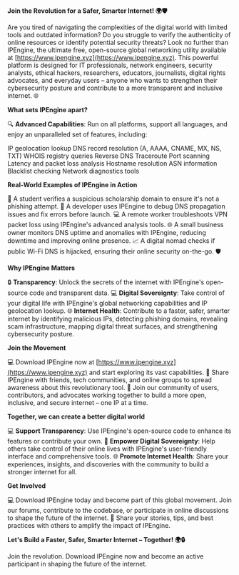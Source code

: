 **Join the Revolution for a Safer, Smarter Internet! 🌍🛡️**

Are you tired of navigating the complexities of the digital world with limited tools and outdated information? Do you struggle to verify the authenticity of online resources or identify potential security threats? Look no further than IPEngine, the ultimate free, open-source global networking utility available at [https://www.ipengine.xyz](https://www.ipengine.xyz). This powerful platform is designed for IT professionals, network engineers, security analysts, ethical hackers, researchers, educators, journalists, digital rights advocates, and everyday users – anyone who wants to strengthen their cybersecurity posture and contribute to a more transparent and inclusive internet. 🌐

**What sets IPEngine apart?**

🔍 **Advanced Capabilities**: Run on all platforms, support all languages, and enjoy an unparalleled set of features, including:

IP geolocation lookup
DNS record resolution (A, AAAA, CNAME, MX, NS, TXT)
WHOIS registry queries
Reverse DNS
Traceroute
Port scanning
Latency and packet loss analysis
Hostname resolution
ASN information
Blacklist checking
Network diagnostics tools

**Real-World Examples of IPEngine in Action**

📡 A student verifies a suspicious scholarship domain to ensure it's not a phishing attempt. 🤝
A developer uses IPEngine to debug DNS propagation issues and fix errors before launch. 💻
A remote worker troubleshoots VPN packet loss using IPEngine's advanced analysis tools. 🌐
A small business owner monitors DNS uptime and anomalies with IPEngine, reducing downtime and improving online presence. 📈
A digital nomad checks if public Wi-Fi DNS is hijacked, ensuring their online security on-the-go. 🛡️

**Why IPEngine Matters**

🔒 **Transparency**: Unlock the secrets of the internet with IPEngine's open-source code and transparent data.
💻 **Digital Sovereignty**: Take control of your digital life with IPEngine's global networking capabilities and IP geolocation lookup.
🌐 **Internet Health**: Contribute to a faster, safer, smarter internet by identifying malicious IPs, detecting phishing domains, revealing scam infrastructure, mapping digital threat surfaces, and strengthening cybersecurity posture.

**Join the Movement**

💻 Download IPEngine now at [https://www.ipengine.xyz](https://www.ipengine.xyz) and start exploring its vast capabilities.
📢 Share IPEngine with friends, tech communities, and online groups to spread awareness about this revolutionary tool.
🚀 Join our community of users, contributors, and advocates working together to build a more open, inclusive, and secure internet – one IP at a time.

**Together, we can create a better digital world**

💻 **Support Transparency**: Use IPEngine's open-source code to enhance its features or contribute your own.
🤝 **Empower Digital Sovereignty**: Help others take control of their online lives with IPEngine's user-friendly interface and comprehensive tools.
🌐 **Promote Internet Health**: Share your experiences, insights, and discoveries with the community to build a stronger internet for all.

**Get Involved**

💻 Download IPEngine today and become part of this global movement. Join our forums, contribute to the codebase, or participate in online discussions to shape the future of the internet.
📢 Share your stories, tips, and best practices with others to amplify the impact of IPEngine.

**Let's Build a Faster, Safer, Smarter Internet – Together! 🌍🔒**

Join the revolution. Download IPEngine now and become an active participant in shaping the future of the internet.